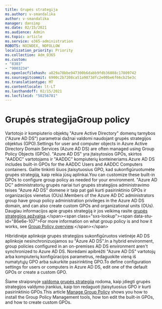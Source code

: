 ```yaml
---
title: Grupės strategija
ms.author: v-smandalika
author: v-smandalika
manager: dansimp
ms.date: 02/15/2021
ms.audience: Admin
ms.topic: article
ms.service: o365-administration
ROBOTS: NOINDEX, NOFOLLOW
localization_priority: Priority
ms.collection: Adm_O365
ms.custom:
- "8303"
- "9003234"
ms.openlocfilehash: a829a78bbe947300b6dabb9fdb36088c17809742
ms.sourcegitcommit: 6900c2b7208ca51a9873dfc2e00be6f66cb25e3c
ms.translationtype: MT
ms.contentlocale: lt-LT
ms.lasthandoff: 02/15/2021
ms.locfileid: "50256781"
---
```

# <a name="group-policy"></a><span data-ttu-id="86e6e-102">Grupės strategija</span><span class="sxs-lookup"><span data-stu-id="86e6e-102">Group policy</span></span>

<span data-ttu-id="86e6e-103">Vartotojo ir kompiuterio objektų "Azure Active Directory" domenų tarnybos ("Azure AD DS") parametrai dažnai valdomi naudojant grupės strategijos objektus (GPO).</span><span class="sxs-lookup"><span data-stu-id="86e6e-103">Settings for user and computer objects in Azure Active Directory Domain Services (Azure AD DS) are often managed using Group Policy Objects (GPOs).</span></span> <span data-ttu-id="86e6e-104">"Azure AD DS" yra įtaisytosios GPOs, skirtos "AADDC" vartotojams ir "AADDC" kompiuterių konteineriams.</span><span class="sxs-lookup"><span data-stu-id="86e6e-104">Azure AD DS includes built-in GPOs for the AADDC Users and AADDC Computers containers.</span></span> <span data-ttu-id="86e6e-105">Galite tinkinti šiuos įtaisytuosius GPO, kad sukonfigūruotumėte grupės strategiją, kaip reikia jūsų aplinkai.</span><span class="sxs-lookup"><span data-stu-id="86e6e-105">You can customize these built-in GPOs to configure group policy as needed for your environment.</span></span> <span data-ttu-id="86e6e-106">"Azure AD DC" administratorių grupės nariai turi grupės strategijos administravimo teises "Azure AD DS" domene ir taip pat gali kurti pasirinktinio GPOs ir organizacijos vienetus (OUs).</span><span class="sxs-lookup"><span data-stu-id="86e6e-106">Members of the Azure AD DC administrators group have group policy administration privileges in the Azure AD DS domain, and can also create custom GPOs and organizational units (OUs).</span></span> <span data-ttu-id="86e6e-107">Daugiau informacijos apie grupės strategiją ir jos veikimą rasite [grupės strategijos apžvalga](https://docs.microsoft.com/previous-versions/windows/it-pro/windows-server-2012-R2-and-2012/hh831791(v=ws.11)).</span><span class="sxs-lookup"><span data-stu-id="86e6e-107">For more information on what group policy is and how it works, see [Group Policy overview](https://docs.microsoft.com/previous-versions/windows/it-pro/windows-server-2012-R2-and-2012/hh831791(v=ws.11)).</span></span>

<span data-ttu-id="86e6e-108">Hibridinėje aplinkoje grupės strategijos sukonfigūruotos vietinėje AD DS aplinkoje nesinchronizuojamos su "Azure AD DS".</span><span class="sxs-lookup"><span data-stu-id="86e6e-108">In a hybrid environment, group policies configured in an on-premises AD DS environment aren't synchronized to Azure AD DS.</span></span> <span data-ttu-id="86e6e-109">Norėdami apibrėžti "Azure AD DS" vartotojų arba kompiuterių konfigūracijos parametrus, redaguokite vieną iš numatytųjų GPO arba sukurkite pasirinktinę GPO.</span><span class="sxs-lookup"><span data-stu-id="86e6e-109">To define configuration settings for users or computers in Azure AD DS, edit one of the default GPOs or create a custom GPO.</span></span>

<span data-ttu-id="86e6e-110">Šiame straipsnyje [valdoma grupės strategija](https://docs.microsoft.com/azure/active-directory-domain-services/manage-group-policy) rodoma, kaip įdiegti grupės strategijos valdymo įrankius, kaip ton redaguoti įtaisytuosius GPO ir kurti pasirinktinio GPOs.</span><span class="sxs-lookup"><span data-stu-id="86e6e-110">This article [Manage Group Policy](https://docs.microsoft.com/azure/active-directory-domain-services/manage-group-policy) shows you how to install the Group Policy Management tools, how ton edit the built-in GPOs, and how to create custom GPOs.</span></span>



